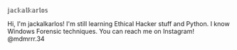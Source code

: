 𝕛𝕒𝕔𝕜𝕒𝕝𝕜𝕒𝕣𝕝𝕠𝕤

Hi, I'm jackalkarlos!
I'm still learning Ethical Hacker stuff and Python.
I know Windows Forensic techniques.
You can reach me on Instagram! @mdmrrr.34 

<!---
jackalkarlos/jackalkarlos is a ✨ special ✨ repository because its `README.md` (this file) appears on your GitHub profile.
You can click the Preview link to take a look at your changes.
--->
